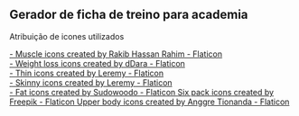 ## Gerador de ficha de treino para academia



Atribuição de icones utilizados

<a href="https://www.flaticon.com/free-icons/muscle" title="muscle icons">
    - Muscle icons created by Rakib Hassan Rahim - Flaticon
</a>
<br>
<a href="https://www.flaticon.com/free-icons/weight-loss" title="weight loss icons">
    - Weight loss icons created by dDara - Flaticon
</a>
<br>
<a href="https://www.flaticon.com/free-icons/thin" title="thin icons">
    - Thin icons created by Leremy - Flaticon
</a>
<br>
<a href="https://www.flaticon.com/free-icons/skinny" title="skinny icons">
    - Skinny icons created by Leremy - Flaticon
</a>
<br>
<a href="https://www.flaticon.com/free-icons/fat" title="fat icons">
    - Fat icons created by Sudowoodo - Flaticon
</a>
<a href="https://www.flaticon.com/free-icons/six-pack" title="six pack icons">
    Six pack icons created by Freepik - Flaticon
</a>
<a href="https://www.flaticon.com/free-icons/upper-body" title="upper body icons">
    Upper body icons created by Anggre Tionanda - Flaticon
</a>